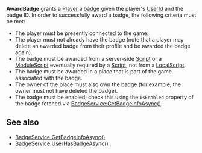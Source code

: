 **AwardBadge** grants a [Player](https://developer.roblox.com/en-us/api-reference/class/Player) a [badge](https://developer.roblox.com/en-us/articles/badges-special-game-awards) given the player's [UserId](https://developer.roblox.com/en-us/api-reference/property/Player/UserId) and the badge ID. In order to successfully award a badge, the following criteria must be met:

*   The player must be presently connected to the game.
*   The player must not already have the badge (note that a player may delete an awarded badge from their profile and be awarded the badge again).
*   The badge must be awarded from a server-side [Script](https://developer.roblox.com/en-us/api-reference/class/Script) or a [ModuleScript](https://developer.roblox.com/en-us/api-reference/class/ModuleScript) eventually required by a [Script](https://developer.roblox.com/en-us/api-reference/class/Script), not from a [LocalScript](https://developer.roblox.com/en-us/api-reference/class/LocalScript).
*   The badge must be awarded in a place that is part of the game associated with the badge.
*   The owner of the place must also own the badge (for example, the owner must not have deleted the badge).
*   The badge must be enabled; check this using the `IsEnabled` property of the badge fetched via [BadgeService:GetBadgeInfoAsync()](https://developer.roblox.com/en-us/api-reference/function/BadgeService/GetBadgeInfoAsync).

See also
--------

*   [BadgeService:GetBadgeInfoAsync()](https://developer.roblox.com/en-us/api-reference/function/BadgeService/GetBadgeInfoAsync)
*   [BadgeService:UserHasBadgeAsync()](https://developer.roblox.com/en-us/api-reference/function/BadgeService/UserHasBadgeAsync)
